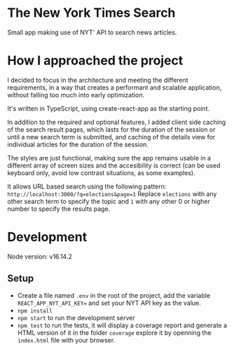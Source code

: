 # The New York Times Search

Small app making use of NYT' API to search news articles.

# How I approached the project

I decided to focus in the architecture and meeting the different requirements, in a way that creates a performant and scalable application, without falling too much into early optimization.

It's written in TypeScript, using create-react-app as the starting point.

In addition to the required and optional features, I added client side caching of the search result pages, which lasts for the duration of the session or until a new search term is submitted, and caching of the details view for individual articles for the duration of the session.

The styles are just functional, making sure the app remains usable in a different array of screen sizes and the accesibility is correct (can be used keyboard only, avoid low contrast situations, as some examples).

It allows URL based search using the following pattern: `http://localhost:3000/?q=elections&page=1`
Replace `elections` with any other search term to specify the topic and `1` with any other 0 or higher number to specify the results page.

# Development

Node version: v16.14.2

## Setup

- Create a file named `.env` in the root of the project, add the variable `REACT_APP_NYT_API_KEY=` and set your NYT API key as the value.
- `npm install`
- `npm start` to run the development server
- `npm test` to run the tests, it will display a coverage report and generate a HTML version of it in the folder `coverage` explore it by openning the `index.html` file with your browser.
